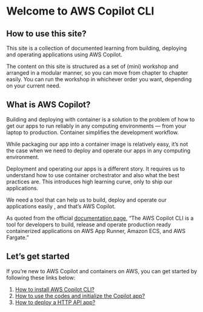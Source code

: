 # Welcome to AWS Copilot CLI

## How to use this site?

This site is a collection of documented learning from building, deploying and operating applications using AWS Copilot.

The content on this site is structured as a set of (mini) workshop and arranged in a modular manner, so you can move from chapter to chapter easily. You can run the workshop in whichever order you want, depending on your current need.

## What is AWS Copilot?

Building and deploying with container is a solution to the problem of how to get our apps to run reliably in any computing environments — from your laptop to production. Container simplifies the development workflow.

While packaging our app into a container image is relatively easy, it’s not the case when we need to deploy and operate our apps in any computing environment.

Deployment and operating our apps is a different story. It requires us to understand how to use container orchestrator and also what the best practices are. This introduces high learning curve, only to ship our applications.

We need a tool that can help us to build, deploy and operate our applications easily , and that’s AWS Copilot.

As quoted from the official [documentation page][1], “The AWS Copilot CLI is a tool for developers to build, release and operate production ready containerized applications on AWS App Runner, Amazon ECS, and AWS Fargate.”

## Let’s get started

If you’re new to AWS Copilot and containers on AWS, you can get started by following these links below:

1. [How to install AWS Copilot CLI?][2]
2. [How to use the codes and initialize the Copilot app? ][3]
3. [How to deploy a HTTP API app? ][4]

[1]: https://aws.github.io/copilot-cli/
[2]: /getting-started/00_install-uninstall/
[3]: /getting-started/10-how-to-use-codes-and-init/
[4]: /getting-started/20-deploy-http-api/
